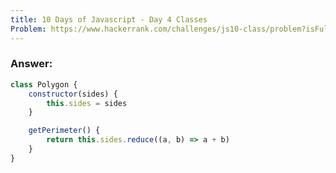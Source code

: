 ```yaml
---
title: 10 Days of Javascript - Day 4 Classes
Problem: https://www.hackerrank.com/challenges/js10-class/problem?isFullScreen=true
---
```


### **Answer:**

```js
class Polygon {
	constructor(sides) {
		this.sides = sides
	}

	getPerimeter() {
		return this.sides.reduce((a, b) => a + b)
	}
}
```
